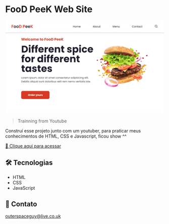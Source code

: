 # FooD PeeK Web Site 

![preview](./.github/preview.png)

> Trainning from Youtube

Construí esse projeto junto com um youtuber, para praticar meus conhecimentos de HTML, CSS e Javascript, ficou show ^^

[🔗 Clique aqui para acessar](https://filipesantos07.github.io/landing-page-hamburguer/)

## 🛠️ Tecnologias

- HTML
- CSS
- JavaScript

## 💛 Contato

outerspaceguy@live.co.uk